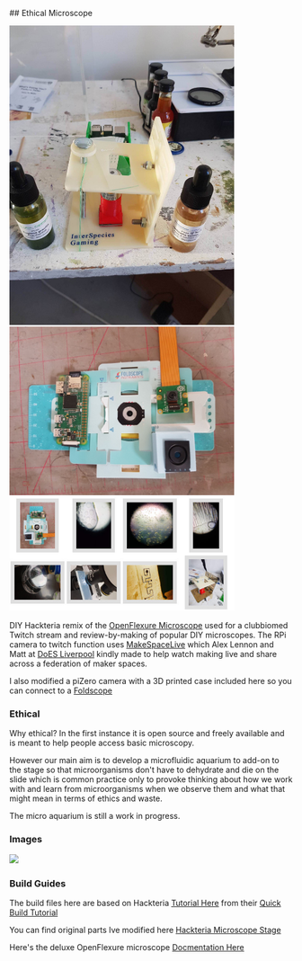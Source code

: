 ## Ethical Microscope

<img src="images/prototype1.jpg" width="400">
<img src="images/microfold_2.jpg" width="400">
<img src="images/maker_montage_2019-07-01.jpg" width="400">


DIY Hackteria remix of the [OpenFlexure Microscope](https://github.com/rwb27/openflexure_microscope) used for a clubbiomed Twitch stream and review-by-making of popular DIY microscopes. The RPi camera to twitch function uses [MakeSpaceLive](https://github.com/DynamicDevices/makespacelive) which Alex Lennon and Matt at [DoES Liverpool](http://doesliverpool.com) kindly made to help watch making live and share across a federation of maker spaces.

I also modified a piZero camera with a 3D printed case included here so you can connect to a [Foldscope](https://www.foldscope.com)

### Ethical

Why ethical? In the first instance it is open source and freely available and is meant to help people access basic microscopy.

However our main aim is to develop a microfluidic aquarium to add-on to the stage so that microorganisms don't have to dehydrate and die on the slide which is common practice only to provoke thinking about how we work with and learn from microorganisms when we observe them and what that might mean in terms of ethics and waste.

The micro aquarium is still a work in progress.

### Images

<img src="images/cab1.jpg" width="400">

### Build Guides

The build files here are based on Hackteria [Tutorial Here](https://publiclab.org/notes/partsandcrafts/02-15-2018/2-attaching-your-raspberry-pi-camera-to-a-microscope-objective-lens)
 from their [Quick Build Tutorial](https://publiclab.org/notes/partsandcrafts/12-02-2017/quick-build-raspberry-pi-microscope)

You can find original parts Ive modified here [Hackteria Microscope Stage](https://www.thingiverse.com/thing:1057872)

Here's the deluxe OpenFlexure microscope [Docmentation Here](http://rwb27.github.io/openflexure_microscope/docs/0_printing.html)
